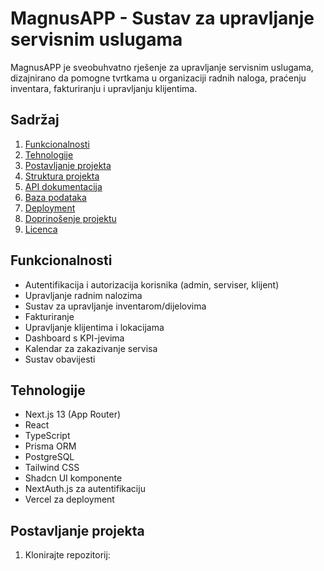 # MagnusAPP - Sustav za upravljanje servisnim uslugama

MagnusAPP je sveobuhvatno rješenje za upravljanje servisnim uslugama, dizajnirano da pomogne tvrtkama u organizaciji radnih naloga, praćenju inventara, fakturiranju i upravljanju klijentima.

## Sadržaj

1. [Funkcionalnosti](#funkcionalnosti)
2. [Tehnologije](#tehnologije)
3. [Postavljanje projekta](#postavljanje-projekta)
4. [Struktura projekta](#struktura-projekta)
5. [API dokumentacija](#api-dokumentacija)
6. [Baza podataka](#baza-podataka)
7. [Deployment](#deployment)
8. [Doprinošenje projektu](#doprinošenje-projektu)
9. [Licenca](#licenca)

## Funkcionalnosti

- Autentifikacija i autorizacija korisnika (admin, serviser, klijent)
- Upravljanje radnim nalozima
- Sustav za upravljanje inventarom/dijelovima
- Fakturiranje
- Upravljanje klijentima i lokacijama
- Dashboard s KPI-jevima
- Kalendar za zakazivanje servisa
- Sustav obavijesti

## Tehnologije

- Next.js 13 (App Router)
- React
- TypeScript
- Prisma ORM
- PostgreSQL
- Tailwind CSS
- Shadcn UI komponente
- NextAuth.js za autentifikaciju
- Vercel za deployment

## Postavljanje projekta

1. Klonirajte repozitorij:

